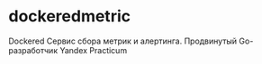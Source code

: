 # dockeredmetric
Dockered Сервис сбора метрик и алертинга. Продвинутый Go-разработчик Yandex Practicum
